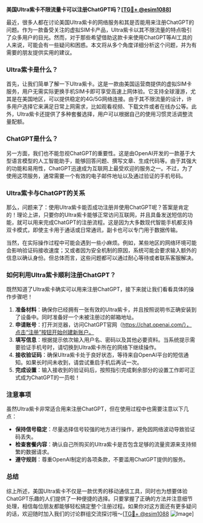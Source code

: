 **美国Ultra紫卡不限流量卡可以注册ChatGPT吗？[[TG💪+ @esim1088](https://t.me/s/esim1088)]**

最近，很多人都在讨论美国Ultra紫卡的网络服务和其是否能用来注册ChatGPT的问题。作为一款备受关注的虚拟SIM卡产品，Ultra紫卡以其不限流量的特点吸引了众多用户的目光。然而，对于那些希望借助这款卡来使用ChatGPT等AI工具的人来说，可能会有一些疑问和困惑。本文将从多个角度详细分析这个问题，并为有需要的朋友提供实用的建议。

### Ultra紫卡是什么？

首先，让我们简单了解一下Ultra紫卡。这是一款由美国运营商提供的虚拟SIM卡服务，用户无需实际更换手机SIM卡即可享受高速上网体验。它支持全球漫游，尤其是在美国地区，可以提供稳定的4G/5G网络连接。由于其不限流量的设计，许多用户选择它来满足日常上网需求，比如观看视频、下载文件或者在线办公等。此外，Ultra紫卡还提供了多种套餐选择，用户可以根据自己的使用习惯灵活调整流量配额。

### ChatGPT是什么？

另一方面，我们也不能忽视ChatGPT的重要性。这是由OpenAI开发的一款基于大型语言模型的人工智能助手，能够回答问题、撰写文章、生成代码等。由于其强大的功能和易用性，ChatGPT迅速成为互联网上最受欢迎的服务之一。不过，为了使用这项服务，通常需要一个有效的电子邮件地址以及通过验证的手机号码。

### Ultra紫卡与ChatGPT的关系

那么，问题来了：使用Ultra紫卡能否成功注册并使用ChatGPT呢？答案是肯定的！理论上讲，只要你的Ultra紫卡能够正常访问互联网，并且具备发送短信的功能，就可以用来完成ChatGPT的注册流程。这是因为大多数现代智能手机都支持双卡模式，即使主卡用于通话或日常通讯，副卡也可以专门用于数据传输。

当然，在实际操作过程中可能会遇到一些小麻烦。例如，某些地区的网络环境可能会影响验证码接收速度；又或者因为安全机制的原因，系统可能会要求输入额外的信息以确认身份。但总体而言，这些问题都可以通过耐心等待或者联系客服解决。

### 如何利用Ultra紫卡顺利注册ChatGPT？

既然知道了Ultra紫卡确实可以用来注册ChatGPT，接下来就让我们看看具体的操作步骤吧！

1. **准备材料**：确保你已经拥有一张有效的Ultra紫卡，并且按照说明书正确安装到了设备中。同时准备好一个未被注册过的邮箱地址。
2. **申请账号**：打开浏览器，访问ChatGPT官网（https://chat.openai.com/），点击“注册”按钮开始创建新账户。
3. **填写信息**：根据提示依次输入用户名、密码以及其他必要资料。当系统提示需要验证手机号时，请切换到Ultra紫卡所在的网络下继续操作。
4. **接收验证码**：确保Ultra紫卡处于良好状态，等待来自OpenAI平台的短信通知。如果长时间未收到，请尝试重启手机后再试一次。
5. **完成设置**：输入接收到的验证码后，按照指引完成剩余部分的设置工作即可正式成为ChatGPT的一员啦！

### 注意事项

虽然Ultra紫卡非常适合用来注册ChatGPT，但在使用过程中也需要注意以下几点：

- **保持信号稳定**：尽量选择信号较强的地方进行操作，避免因网络波动导致验证码丢失。
- **检查套餐内容**：确认自己所购买的Ultra紫卡是否包含足够的流量资源来支持频繁的数据请求。
- **遵守规则**：尊重OpenAI制定的各项条款，不要滥用ChatGPT提供的服务。

### 总结

综上所述，美国Ultra紫卡不仅是一款优秀的移动通信工具，同时也为想要体验ChatGPT乐趣的人们提供了一种便捷的选择。只要掌握了正确的方法并注意细节处理，相信每位朋友都能够轻松搞定整个注册过程。如果你对这方面还有更多疑问的话，欢迎随时加入我们的讨论群组交流探讨哦～[[TG💪+ @esim1088](https://t.me/s/esim1088) ![Image](https://i.postimg.cc/4NQfJmqS/Snipaste-2025-05-13-00-14-12.png)]